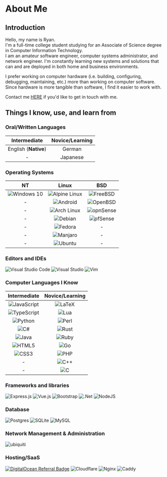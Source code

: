 # About Me

## Introduction

Hello, my name is Ryan.\
I'm a full-time college student studying for an Associate of Science degree in Computer Information Technology.\
I am an amateur software engineer, computer systems administrator, and network engineer. I'm constantly learning new systems and solutions that can and are deployed in both home and business environments.

I prefer working on computer hardware (i.e. building, configuring, debugging, maintaining, etc.) more than working on computer software. Since hardware is more tangible than software, I find it easier to work with.

Contact me [HERE](mailto:rbradley0@foxsys.org?subject=Contacting%20From%20Github) if you'd like to get in touch with me.

## Things I know, use, and learn from

### Oral/Written Languages

| Intermediate | Novice/Learning |
| :-: | :-: |
| English (**Native**) | German |
| - | Japanese |

### Operating Systems

| NT | Linux | BSD |
| :-: | :-: | :-: |
| ![Windows 10](https://img.shields.io/badge/Windows-0078D6?style=for-the-badge&logo=windows&logoColor=white) | ![Alpine Linux](https://img.shields.io/badge/Alpine_Linux-0D597F?style=for-the-badge&logo=alpine-linux&logoColor=white) | ![FreeBSD](https://img.shields.io/badge/FreeBSD-FF0000?style=for-the-badge&logo=freebsd&logoColor=white) |
| - | ![Android](https://img.shields.io/badge/Android-3DDC84?style=for-the-badge&logo=android&logoColor=white) | ![OpenBSD](https://img.shields.io/badge/OpenBSD-FFD700?style=for-the-badge&logo=openbsd&logoColor=black) |
| - | ![Arch Linux](https://img.shields.io/badge/Arch_Linux-1793D1?style=for-the-badge&logo=arch-linux&logoColor=white) | ![opnSense](https://img.shields.io/badge/opnSense-E95420?style=for-the-badge&logo=opnsense&logoColor=white) |
| - | ![Debian](https://img.shields.io/badge/Debian-D70A53?style=for-the-badge&logo=debian&logoColor=white) | ![pfSense](https://img.shields.io/badge/pfSense-0078d7?style=for-the-badge&logo=pfsense&logoColor=white) |
| - | ![Fedora](https://img.shields.io/badge/Fedora-294172?style=for-the-badge&logo=fedora&logoColor=white) | - |
| - | ![Manjaro](https://img.shields.io/badge/Manjaro-11AB00?style=for-the-badge&logo=manjaro&logoColor=white) | - |
| - | ![Ubuntu](https://img.shields.io/badge/Ubuntu-E95420?style=for-the-badge&logo=ubuntu&logoColor=white) | - |

### Editors and IDEs

![Visual Studio Code](https://img.shields.io/badge/VS_Code-0078d7?style=for-the-badge&logo=visual-studio-code&logoColor=white)
![Visual Studio](https://img.shields.io/badge/Visual_Studio-5C2D91?style=for-the-badge&logo=visual-studio&logoColor=white)
![Vim](https://img.shields.io/badge/VIM-%2311AB00?style=for-the-badge&logo=vim&logoColor=white)

### Computer Languages I Know

| Intermediate | Novice/Learning |
| :-: | :-: |
| ![JavaScript](https://img.shields.io/badge/javascript-%23323330?style=for-the-badge&logo=javascript&logoColor=%23F7DF1E) | ![LaTeX](https://img.shields.io/badge/latex-%23008080?style=for-the-badge&logo=latex&logoColor=white) |
| ![TypeScript](https://img.shields.io/badge/typescript-%23007ACC?style=for-the-badge&logo=typescript&logoColor=white) | ![Lua](https://img.shields.io/badge/lua-%232C2D72?style=for-the-badge&logo=lua&logoColor=white) |
| ![Python](https://img.shields.io/badge/python-%2314354C?style=for-the-badge&logo=python&logoColor=white) | ![Perl](https://img.shields.io/badge/perl-%2339457E?style=for-the-badge&logo=perl&logoColor=white) |
| ![C#](https://img.shields.io/badge/c%23-%23239120?style=for-the-badge&logo=c-sharp&logoColor=white) | ![Rust](https://img.shields.io/badge/rust-%23000000?style=for-the-badge&logo=rust&logoColor=white) |
| ![Java](https://img.shields.io/badge/java-%23ED8B00?style=for-the-badge&logo=java&logoColor=white) | ![Ruby](https://img.shields.io/badge/ruby-%23CC342D?style=for-the-badge&logo=ruby&logoColor=white) |
| ![HTML5](https://img.shields.io/badge/html5-%23E34F26?style=for-the-badge&logo=html5&logoColor=white) | ![Go](https://img.shields.io/badge/go-%2300ADD8?style=for-the-badge&logo=go&logoColor=white) |
| ![CSS3](https://img.shields.io/badge/css3-%231572B6?style=for-the-badge&logo=css3&logoColor=white) | ![PHP](https://img.shields.io/badge/php-%23777BB4?style=for-the-badge&logo=php&logoColor=white) |
| - | ![C++](https://img.shields.io/badge/c++-%2300599C?style=for-the-badge&logo=c%2B%2B&logoColor=white) |
| - | ![C](https://img.shields.io/badge/c-%2300599C?style=for-the-badge&logo=c&logoColor=white) |

### Frameworks and libraries

![Express.js](https://img.shields.io/badge/express.js-%23404d59?style=for-the-badge&logo=express&logoColor=%2361DAFB)
![Vue.js](https://img.shields.io/badge/vuejs-%2335495e?style=for-the-badge&logo=vue-dot-js&logoColor=%234FC08D)
![Bootstrap](https://img.shields.io/badge/bootstrap-%23563D7C?style=for-the-badge&logo=bootstrap&logoColor=white)
![.Net](https://img.shields.io/badge/.NET-5C2D91?style=for-the-badge)
![NodeJS](https://img.shields.io/badge/node.js-%2343853D?style=for-the-badge&logo=node-dot-js&logoColor=white)

### Database

![Postgres](https://img.shields.io/badge/postgres-%23316192?style=for-the-badge&logo=postgresql&logoColor=white)
![SQLite](https://img.shields.io/badge/sqlite-%2307405e?style=for-the-badge&logo=sqlite&logoColor=white)
![MySQL](https://img.shields.io/badge/mysql-%2300f?style=for-the-badge&logo=mysql&logoColor=white)

### Network Management & Administration

![ubiquiti](https://img.shields.io/badge/ubiquiti-%2300f?style=for-the-badge&logo=ubiquiti&logoColor=white)

### Hosting/SaaS

[![DigitalOcean Referral Badge](https://img.shields.io/badge/DigitalOcean-%230167ff?style=for-the-badge&logo=digitalocean&logoColor=white)](https://www.digitalocean.com/?refcode=ae0a1f51dd8d&utm_campaign=Referral_Invite&utm_medium=Referral_Program&utm_source=badge)
![Cloudflare](https://img.shields.io/badge/Cloudflare-%23FFA500?style=for-the-badge&logo=cloudflare&logoColor=white)
![Nginx](https://img.shields.io/badge/nginx-%23009639?style=for-the-badge&logo=nginx&logoColor=white)
![Caddy](https://img.shields.io/badge/caddy-%23009639?style=for-the-badge)
